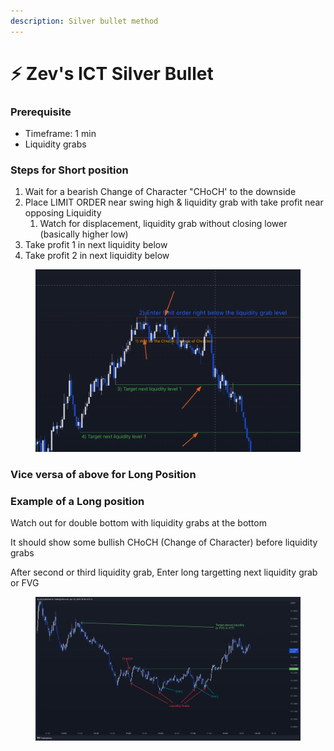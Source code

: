 ```yaml
---
description: Silver bullet method
---
```


# ⚡ Zev's ICT Silver Bullet

### Prerequisite

* Timeframe: 1 min
* Liquidity grabs

### Steps for Short position

1. Wait for a bearish Change of Character "CHoCH' to the downside
2. Place LIMIT ORDER near swing high & liquidity grab with take profit near opposing Liquidity
   1. Watch for displacement, liquidity grab without closing lower (basically higher low)
3. Take profit 1 in next liquidity below
4. Take profit 2 in next liquidity below



<figure><img src="../.gitbook/assets/image (1) (1).png" alt=""><figcaption></figcaption></figure>

### Vice versa of above for Long Position



### Example of a Long position

Watch out for double bottom with liquidity grabs at the bottom

It should show some bullish CHoCH (Change of Character) before liquidity grabs

After second or third liquidity grab, Enter long targetting next liquidity grab or FVG

<figure><img src="../.gitbook/assets/image (7).png" alt=""><figcaption></figcaption></figure>



